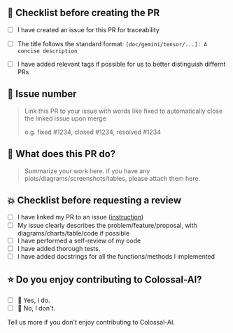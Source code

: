 ## 📌 Checklist before creating the PR

- [ ] I have created an issue for this PR for traceability
- [ ] The title follows the standard format: `[doc/gemini/tensor/...]: A concise description`
- [ ] I have added relevant tags if possible for us to better distinguish differnt PRs


## 🚨 Issue number

> Link this PR to your issue with words like fixed to automatically close the linked issue upon merge
>
> e.g. fixed #1234, closed #1234, resolved #1234



## 📝 What does this PR do?

> Summarize your work here.
> if you have any plots/diagrams/screenshots/tables, please attach them here.



## 💥 Checklist before requesting a review

- [ ] I have linked my PR to an issue ([instruction](https://docs.github.com/en/issues/tracking-your-work-with-issues/linking-a-pull-request-to-an-issue))
- [ ] My issue clearly describes the problem/feature/proposal, with diagrams/charts/table/code if possible
- [ ] I have performed a self-review of my code
- [ ] I have added thorough tests.
- [ ] I have added docstrings for all the functions/methods I implemented

## ⭐️ Do you enjoy contributing to Colossal-AI?

- [ ] 🌝 Yes, I do.
- [ ] 🌚 No, I don't.

Tell us more if you don't enjoy contributing to Colossal-AI.
